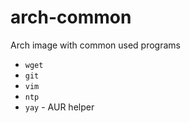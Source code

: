 # arch-common

Arch image with common used programs

- `wget`
- `git`
- `vim`
- `ntp`
- `yay` - AUR helper
